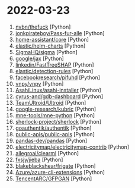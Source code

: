 # 2022-03-23

1. [nvbn/thefuck](https://github.com/nvbn/thefuck "Magnificent app which corrects your previous console command.") [Python]
2. [jonkpirateboy/Pass-fur-alle](https://github.com/jonkpirateboy/Pass-fur-alle "Since Polisens web queueing solution for getting a passport sucks, and it is more or less impossible to book a time, I wrote this small python script. What it does is that it automates the searching for a bookable time. In the file you just change the constants to your information and away you go. :)") [Python]
3. [home-assistant/core](https://github.com/home-assistant/core "🏡 Open source home automation that puts local control and privacy first.") [Python]
4. [elastic/helm-charts](https://github.com/elastic/helm-charts "You know, for Kubernetes") [Python]
5. [SigmaHQ/sigma](https://github.com/SigmaHQ/sigma "Generic Signature Format for SIEM Systems") [Python]
6. [google/jax](https://github.com/google/jax "Composable transformations of Python+NumPy programs: differentiate, vectorize, JIT to GPU/TPU, and more") [Python]
7. [linkedin/FastTreeSHAP](https://github.com/linkedin/FastTreeSHAP "Fast SHAP value computation for interpreting tree-based models") [Python]
8. [elastic/detection-rules](https://github.com/elastic/detection-rules "Rules for Elastic Security's detection engine") [Python]
9. [facebookresearch/pifuhd](https://github.com/facebookresearch/pifuhd "High-Resolution 3D Human Digitization from A Single Image.") [Python]
10. [vnpy/vnpy](https://github.com/vnpy/vnpy "基于Python的开源量化交易平台开发框架") [Python]
11. [AsahiLinux/asahi-installer](https://github.com/AsahiLinux/asahi-installer "Asahi Linux installer") [Python]
12. [cyrus-and/gdb-dashboard](https://github.com/cyrus-and/gdb-dashboard "Modular visual interface for GDB in Python") [Python]
13. [TeamUltroid/Ultroid](https://github.com/TeamUltroid/Ultroid "Advanced Multi-Featured Telegram UserBot, Built in Python Using Telethon lib.") [Python]
14. [google-research/kubric](https://github.com/google-research/kubric "A data generation pipeline for creating semi-realistic synthetic multi-object videos with rich annotations such as instance segmentation masks, depth maps, and optical flow.") [Python]
15. [mne-tools/mne-python](https://github.com/mne-tools/mne-python "MNE: Magnetoencephalography (MEG) and Electroencephalography (EEG) in Python") [Python]
16. [sherlock-project/sherlock](https://github.com/sherlock-project/sherlock "🔎 Hunt down social media accounts by username across social networks") [Python]
17. [goauthentik/authentik](https://github.com/goauthentik/authentik "The authentication glue you need.") [Python]
18. [public-apis/public-apis](https://github.com/public-apis/public-apis "A collective list of free APIs") [Python]
19. [pandas-dev/pandas](https://github.com/pandas-dev/pandas "Flexible and powerful data analysis / manipulation library for Python, providing labeled data structures similar to R data.frame objects, statistical functions, and much more") [Python]
20. [electricitymap/electricitymap-contrib](https://github.com/electricitymap/electricitymap-contrib "A real-time visualisation of the CO2 emissions of electricity consumption") [Python]
21. [allegroai/clearml](https://github.com/allegroai/clearml "ClearML - Auto-Magical CI/CD to streamline your ML workflow. Experiment Manager, MLOps and Data-Management") [Python]
22. [fxsjy/jieba](https://github.com/fxsjy/jieba "结巴中文分词") [Python]
23. [blakeblackshear/frigate](https://github.com/blakeblackshear/frigate "NVR with realtime local object detection for IP cameras") [Python]
24. [Azure/azure-cli-extensions](https://github.com/Azure/azure-cli-extensions "Public Repository for Extensions of Azure CLI.") [Python]
25. [TencentARC/GFPGAN](https://github.com/TencentARC/GFPGAN "GFPGAN aims at developing Practical Algorithms for Real-world Face Restoration.") [Python]
